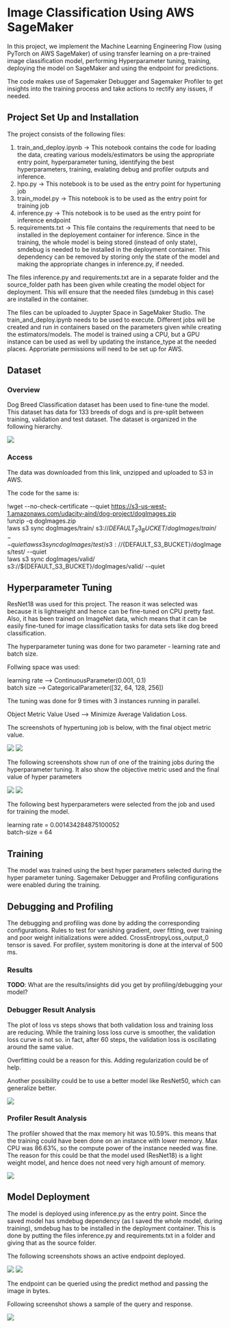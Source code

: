 # Image Classification Using AWS SageMaker

In this project, we implement the Machine Learning Engineering Flow (using PyTorch on AWS SageMaker) of using transfer learning on a pre-trained image classification model, performing Hyperparameter tuning, training, deploying the model on SageMaker and using the endpoint for predictions.  

The code makes use of Sagemaker Debugger and Sagemaker Profiler to get insights into the training process and take actions to rectify any issues, if needed.

## Project Set Up and Installation

The project consists of the following files:
1. train_and_deploy.ipynb -> This notebook contains the code for loading the data, creating various models/estimators be using the appropriate entry point, hyperparameter tuning, identifying the best hyperparameters, training, evalating debug and profiler outputs and inference.
2. hpo.py -> This notebook is to be used as the entry point for hypertuning job  
3. train_model.py -> This notebook is to be used as the entry point for training job  
4. inference.py -> This notebook is to be used as the entry point for inference endpoint  
5. requirements.txt -> This file contains the requirements that need to be installed in the deployement container for inference. Since in the training, the whole model is being stored (instead of only state), smdebug is needed to be installed in the deployment container. This dependency can be removed by storing only the state of the model and making the appropriate changes in inference.py, if needed.  

The files inference.py and requirements.txt are in a separate folder and the source_folder path has been given while creating the model object for deployment. This will ensure that the needed files (smdebug in this case) are installed in the container.

The files can be uploaded to Juypter Space in SageMaker Studio. The train_and_deploy.ipynb needs to be used to execute. Different jobs will be created and run in containers based on the parameters given while creating the estimators/models. The model is trained using a CPU, but a GPU instance can be used as well by updating the instance_type at the needed places. Approriate permissions will need to be set up for AWS.

## Dataset

### Overview
Dog Breed Classification dataset has been used to fine-tune the model. This dataset has data for 133 breeds of dogs and is pre-split between training, validation and test dataset. The dataset is organized in the following hierarchy.

![](./images/dir_structure.png)

### Access
The data was downloaded from this link, unzipped and uploaded to S3 in AWS.  

The code for the same is:

!wget --no-check-certificate --quiet https://s3-us-west-1.amazonaws.com/udacity-aind/dog-project/dogImages.zip  
!unzip -q dogImages.zip  
!aws s3 sync dogImages/train/ s3://${DEFAULT_S3_BUCKET}/dogImages/train/ --quiet  
!aws s3 sync dogImages/test/ s3://${DEFAULT_S3_BUCKET}/dogImages/test/ --quiet  
!aws s3 sync dogImages/valid/ s3://${DEFAULT_S3_BUCKET}/dogImages/valid/ --quiet  

## Hyperparameter Tuning
ResNet18 was used for this project. The reason it was selected was because it is lightweight and hence can be fine-tuned on CPU pretty fast. Also, it has been trained on ImageNet data, which means that it can be easily fine-tuned for image classification tasks for data sets like dog breed classification.

The hyperparameter tuning was done for two parameter - learning rate and batch size. 

Follwing space was used:

learning rate --> ContinuousParameter(0.001, 0.1)  
batch size --> CategoricalParameter([32, 64, 128, 256])  

The tuning was done for 9 times with 3 instances running in parallel. 

Object Metric Value Used --> Minimize Average Validation Loss.

The screenshots of hypertuning job is below, with the final object metric value.

![](./images/HyperTuningJob1.png)
![](./images/HyperTuningJob2.png)

The following screenshots show run of one of the training jobs during the hyperparameter tuning. It also show the objective metric used and the final value of hyper parameters

![](./images/TrainingJobNo2-1.png)
![](./images/TrainingJobNo2-2.png)

The following best hyperparameters were selected from the job and used for training the model.

learning rate = 0.001434284875100052  
batch-size = 64

## Training

The model was trained using the best hyper parameters selected during the hyper parameter tuning. 
Sagemaker Debugger and Profiling configurations were enabled during the training.

## Debugging and Profiling
The debugging and profiling was done by adding the corresponding configurations. Rules to test for vanishing gradient, over fitting, over training and poor weight initializations were added. CrossEntropyLoss_output_0 tensor is saved. 
For profiler, system monitoring is done at the interval of 500 ms.

### Results
**TODO**: What are the results/insights did you get by profiling/debugging your model?


### Debugger Result Analysis
The plot of loss vs steps shows that both validation loss and training loss are reducing. While the training loss loss curve is smoother, the validation loss curve is not so. in fact, after 60 steps, the validation loss is oscillating around the same value.

Overfitting could be a reason for this. Adding regularization could be of help. 

Another possibility could be to use a better model like ResNet50, which can generalize better.

![](./images/debugger.png)

### Profiler Result Analysis
The profiler showed that the max memory hit was 10.59%. this means that the training could have been done on an instance with lower memory. Max CPU was 86.63%, so the compute power of the instance needed was fine. The reason for this could be that the model used (ResNet18) is a light weight model, and hence does not need very high amount of memory.

![](./images/profiler-mem.png)


## Model Deployment

The model is deployed using inference.py as the entry point. Since the saved model has smdebug dependency (as I saved the whole model, during training), smdebug has to be installed in the deployment container. This is done by putting the files inference.py and requirements.txt in a folder and giving that as the source folder.

The following screenshots shows an active endpoint deployed.

![](./images/DeployedEndpoint-Snapshot-1.png)
![](./images/DeployedEndpoint-Snapshot-2.png)


The endpoint can be queried using the predict method and passing the image in bytes.  

Following screenshot shows a sample of the query and response.

![](./images/sample_prediction.png)


